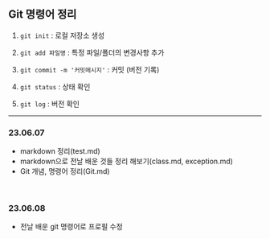 ## Git 명령어 정리

1. `git init` : 로컬 저장소 생성

2. `git add 파일명` : 특정 파일/폴더의 변경사항 추가

3. `git commit -m '커밋메시지'` : 커밋 (버전 기록)

4. `git status` : 상태 확인

5. `git log` : 버전 확인

---
### 23.06.07  
- markdown 정리(test.md)  
- markdown으로 전날 배운 것들 정리 해보기(class.md, exception.md)  
- Git 개념, 명령어 정리(Git.md)

<br>

### 23.06.08
- 전날 배운 git 명령어로 프로필 수정
